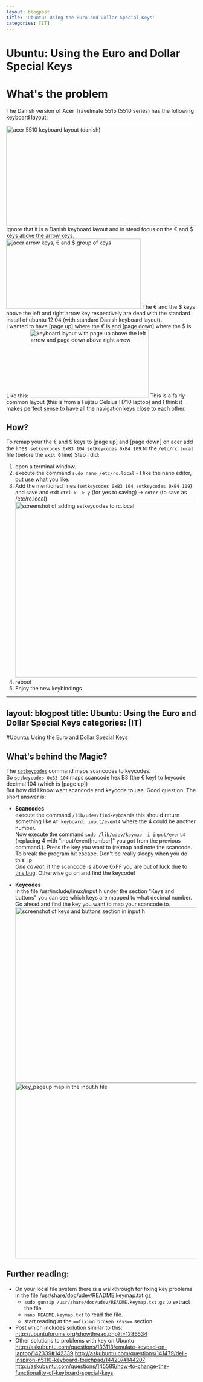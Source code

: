 ```yaml
---
layout: blogpost
title: 'Ubuntu: Using the Euro and Dollar Special Keys'
categories: [IT]
---
```


# Ubuntu: Using the Euro and Dollar Special Keys

# What's the problem 

The Danish version of Acer Travelmate 5515 (5510 series) has the following keyboard layout: 

[<img src="http://steen.hulthin.dk/blog/wp-content/uploads/2012/12/acer_keyboard-1024x463.png" alt="acer 5510 keyboard layout (danish)" title="acer_keyboard" width="584" height="264" class="alignnone size-large wp-image-112" />][1] Ignore that it is a Danish keyboard layout and in stead focus on the € and $ keys above the arrow keys. [<img src="http://steen.hulthin.dk/blog/wp-content/uploads/2012/12/acer_keyboard_arrows.png" alt="acer arrow keys, € and $ group of keys" title="acer_keyboard_arrows" width="356" height="185" class="alignnone size-full wp-image-113" />][2] The € and the $ keys above the left and right arrow key respectively are dead with the standard install of ubuntu 12.04 (with standard Danish keyboard layout).   
I wanted to have [page up] where the € is and [page down] where the $ is. Like this: [<img src="http://steen.hulthin.dk/blog/wp-content/uploads/2012/12/fujitsu_keyboard_arrows.png" alt="keyboard layout with page up above the left arrow and page down above right arrow" title="fujitsu_keyboard_arrows" width="315" height="180" class="alignnone size-full wp-image-115" />][3] This is a fairly common layout (this is from a Fujitsu Celsius H710 laptop) and I think it makes perfect sense to have all the navigation keys close to each other. 
## How?

To remap your the € and $ keys to [page up] and [page down] on acer add the lines: `
setkeycodes 0xB3 104
setkeycodes 0xB4 109
` to the ` /etc/rc.local ` file (before the `exit 0` line)  Step I did: 

1.  open a terminal window.
2.  execute the command `sudo nano /etc/rc.local` - I like the nano editor, but use what you like.
3.  Add the mentioned lines (`
setkeycodes 0xB3 104
setkeycodes 0xB4 109
`) and save and exit ` ctrl-x -> y ` (for yes to saving) -> `enter` (to save as /etc/rc.local) [<img src="http://steen.hulthin.dk/blog/wp-content/uploads/2013/01/add_setkeycodes_to_rc.local_.png" alt="screenshot of adding setkeycodes to rc.local" title="add_setkeycodes_to_rc.local" width="724" height="463" class="alignnone size-full wp-image-137" />][4] 
4.  reboot
5.  Enjoy the new keybindings
---
layout: blogpost
title: Ubuntu: Using the Euro and Dollar Special Keys
categories: [IT]
---

#Ubuntu: Using the Euro and Dollar Special Keys

## What's behind the Magic?

The [`setkeycodes`][5] command maps scancodes to keycodes.   
So `setkeycodes 0xB3 104` maps scancode hex B3 (the € key) to keycode decimal 104 (which is [page up])   
But how did I know want scancode and keycode to use. Good question. The short answer is: 
*   **Scancodes**  
    execute the command `/lib/udev/findkeyboards` this should return something like `AT keyboard: input/event4` where the 4 could be another number.   
    Now execute the command `sudo /lib/udev/keymap -i input/event4` (replacing 4 with "input/event[number]" you got from the previous command.). Press the key you want to (re)map and note the scancode. To break the program hit escape. Don't be really sleepy when you do this! :p  
    *One caveat*: if the scancode is above 0xFF you are out of luck due to [this bug][6]. Otherwise go on and find the keycode! 
  
*   **Keycodes**  
    in the file /usr/include/linux/input.h under the section "Keys and buttons" you can see which keys are mapped to what decimal number. Go ahead and find the key you want to map your scancode to. [<img src="http://steen.hulthin.dk/blog/wp-content/uploads/2013/01/keys_and_buttons_section_in_input.h.png" alt="screenshot of keys and buttons section in input.h" title="keys_and_buttons_section_in_input.h" width="724" height="463" class="alignnone size-full wp-image-143" />][7]   
    [<img src="http://steen.hulthin.dk/blog/wp-content/uploads/2013/01/input.h_key_pageup_binding.png" alt="key_pageup map in the input.h file" title="input.h_key_pageup_binding" width="724" height="463" class="alignnone size-full wp-image-142" />][8] </p> 
## Further reading:

*   On your local file system there is a walkthrough for fixing key problems in the file /usr/share/doc/udev/README.keymap.txt.gz
    *   `sudo gunzip /usr/share/doc/udev/README.keymap.txt.gz` to extract the file.
    *   `nano README.keymap.txt` to read the file.
    *   start reading at the `==fixing broken keys==` section
*   Post which includes solution similar to this: <http://ubuntuforums.org/showthread.php?t=1286534>
*   Other solutions to problems with key on Ubuntu <http://askubuntu.com/questions/133113/emulate-keypad-on-laptop/142339#142339> <http://askubuntu.com/questions/141479/dell-inspiron-n5110-keyboard-touchpad/144207#144207> <http://askubuntu.com/questions/145589/how-to-change-the-functionality-of-keyboard-special-keys>

 [1]: http://steen.hulthin.dk/blog/wp-content/uploads/2012/12/acer_keyboard.png
 [2]: http://steen.hulthin.dk/blog/wp-content/uploads/2012/12/acer_keyboard_arrows.png
 [3]: http://steen.hulthin.dk/blog/wp-content/uploads/2012/12/fujitsu_keyboard_arrows.png
 [4]: http://steen.hulthin.dk/blog/wp-content/uploads/2013/01/add_setkeycodes_to_rc.local_.png
 [5]: http://linux.about.com/library/cmd/blcmdl8_setkeycodes.htm
 [6]: https://bugs.launchpad.net/ubuntu/+source/xorg-server/+bug/313514
 [7]: http://steen.hulthin.dk/blog/wp-content/uploads/2013/01/keys_and_buttons_section_in_input.h.png
 [8]: http://steen.hulthin.dk/blog/wp-content/uploads/2013/01/input.h_key_pageup_binding.png